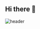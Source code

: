 ## Hi there 👋

<!--
**gowonisgood/gowonisgood** is a ✨ _special_ ✨ repository because its `README.md` (this file) appears on your GitHub profile.

Here are some ideas to get you started:

- 🔭 I’m currently working on ...
- 🌱 I’m currently learning ...
- 👯 I’m looking to collaborate on ...
- 🤔 I’m looking for help with ...
- 💬 Ask me about ...
- 📫 How to reach me: ...
- 😄 Pronouns: ...
- ⚡ Fun fact: ...
-->
![header](https://capsule-render.vercel.app/api?type=waving&color=ffc1cc&height=300&section=header&text=Gowon%20is%20good&fontSize=90)

<!--![Top Langs](https://github-readme-stats.vercel.app/api/top-langs/?username=anuraghazra&layout=compact)-->
